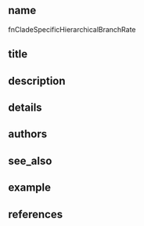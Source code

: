 ## name
fnCladeSpecificHierarchicalBranchRate
## title
## description
## details
## authors
## see_also
## example
## references
